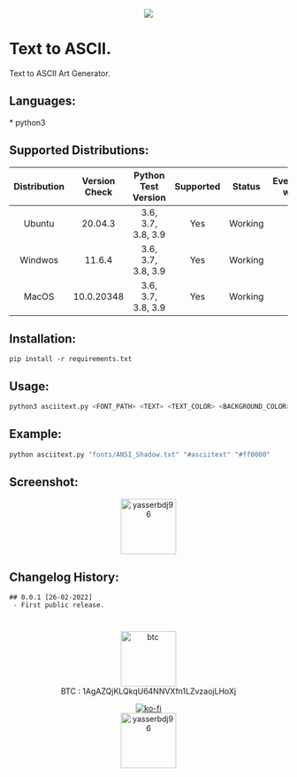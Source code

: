 <p align="center"><img align="center" src="https://raw.githubusercontent.com/yasserbdj96/asciitext/main/screenshot/screenshot_0.png"></p>


<h1>Text to ASCII.</h1>

<p>Text to ASCII Art Generator.</p>

<h2>Languages:</h2>
* python3

<h2>Supported Distributions:</h2>

| Distribution | Version Check     | Python Test Version | Supported | Status  | Everything works |
| :----------: | :---------------: | :-----------------: | :-------: | :----:  | :--------------: |
| Ubuntu       | 20.04.3           | 3.6, 3.7, 3.8, 3.9  | Yes       | Working | Yes              |
| Windwos      | 11.6.4            | 3.6, 3.7, 3.8, 3.9  | Yes       | Working | Yes              |
| MacOS        | 10.0.20348        | 3.6, 3.7, 3.8, 3.9  | Yes       | Working | Yes              |

<h2>Installation:</h2>

```
pip install -r requirements.txt
```

<h2>Usage:</h2>

```python
python3 asciitext.py <FONT_PATH> <TEXT> <TEXT_COLOR> <BACKGROUND_COLOR>

```

<h2>Example:</h2>

```python
python asciitext.py "fonts/ANSI_Shadow.txt" "#asciitext" "#ff0000"
```

<h2>Screenshot:</h2>

<div align="center">
    <a href="https://raw.githubusercontent.com/yasserbdj96/asciitext/main/screenshot/screenshot_1.png">
        <img alt="yasserbdj96" height="100" src="https://raw.githubusercontent.com/yasserbdj96/asciitext/main/screenshot/screenshot_1.png">
    </a>
</div>

<h2>Changelog History:</h2>

```
## 0.0.1 [26-02-2022]
 - First public release.
```

<h1></h1> 

<p align="center">
    <img alt="btc" height="100" src="https://raw.githubusercontent.com/yasserbdj96/yasserbdj96/main/images/btc.png">
    <br>
    BTC : 1AgAZQjKLQkqU64NNVXfn1LZvzaojLHoXj
</p>



<div align="center">
    <a align="center" href="https://ko-fi.com/L3L34CEPV">
        <img alt="ko-fi" align="center" src="https://ko-fi.com/img/githubbutton_sm.svg">
    </a>
</div>

<div align="center">
    <a href="https://yasserbdj96.github.io">
        <img alt="yasserbdj96" height="100" src="https://raw.githubusercontent.com/yasserbdj96/yasserbdj96/main/images/yasserbdj96.png">
    </a>
    <br>
    <a href="https://github.com/yasserbdj96/asciitext" align="center">
        <img align="center"  alt="" src="https://visitor-badge.laobi.icu/badge?page_id=yasserbdj96.asciitext">
    </a>
</div>